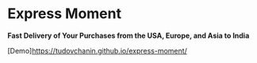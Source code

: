 # Express Moment  

**Fast Delivery of Your Purchases from the USA, Europe, and Asia to India**

[Demo]https://tudovchanin.github.io/express-moment/
